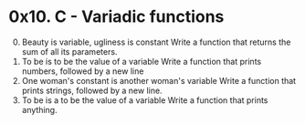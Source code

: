 # 0x10. C - Variadic functions

0. Beauty is variable, ugliness is constant
Write a function that returns the sum of all its parameters.
1. To be is to be the value of a variable
Write a function that prints numbers, followed by a new line
2. One woman's constant is another woman's variable
Write a function that prints strings, followed by a new line.
3. To be is a to be the value of a variable
Write a function that prints anything.
